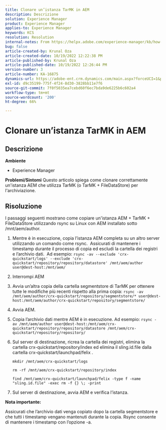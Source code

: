```yaml
---
title: Clonare un’istanza TarMK in AEM
description: Descrizione
solution: Experience Manager
product: Experience Manager
applies-to: Experience Manager
keywords: KCS
resolution: Resolution
internal-notes: From https://helpx.adobe.com/experience-manager/kb/how-to-clone-an-AEM-TarMK-instance-AEM.html
bug: false
article-created-by: Krunal Oza
article-created-date: 10/19/2022 12:22:38 PM
article-published-by: Krunal Oza
article-published-date: 10/19/2022 12:26:44 PM
version-number: 3
article-number: KA-16875
dynamics-url: https://adobe-ent.crm.dynamics.com/main.aspx?forceUCI=1&pagetype=entityrecord&etn=knowledgearticle&id=708341b2-a84f-ed11-bba2-00224808679b
exl-id: d9c35199-775f-4f24-8d30-3828bb11e7f6
source-git-commit: 7f0f5035ea7cebd60f6ec7bda9de6225b6c602a4
workflow-type: tm+mt
source-wordcount: '200'
ht-degree: 66%

---
```


# Clonare un’istanza TarMK in AEM

## Descrizione

<b>Ambiente</b>
- Experience Manager



<b>Problemi/Sintomi</b>
Questo articolo spiega come clonare correttamente un&#39;istanza AEM che utilizza TarMK (o TarMK + FileDataStore) per l&#39;archiviazione.


## Risoluzione


I passaggi seguenti mostrano come copiare un&#39;istanza AEM + TarMK + FileDataStore utilizzando rsync su Linux con AEM installato sotto /mnt/aem/author.

1. Mentre è in esecuzione, copia l’istanza AEM completa su un altro server utilizzando un comando come rsync.  Assicurati di mantenere i timestamp durante il processo di copia ed escludi la cartella dei registri e l’archivio dati.  Ad esempio: `rsync -av --exclude 'crx-quickstart/logs' --exclude 'crx-quickstart/repository/repository/datastore' /mnt/aem/author user@dest-host:/mnt/aem/`
2. Interrompi AEM
3. Avvia un’altra copia della cartella segmentstore di TarMK per ottenere tutte le modifiche più recenti rispetto alla prima copia: `rsync -av /mnt/aem/author/crx-quickstart/repository/segmentstore/* user@dest-host:/mnt/aem/author/crx-quickstart/repository/segmentstore/`
4. Avvia AEM.
5. Copia l’archivio dati mentre AEM è in esecuzione. Ad esempio: `rsync -av /mnt/aem/author user@dest-host:/mnt/aem/crx-quickstart/repository/repository/datastore /mnt/aem/crx-quickstart/repository/repository/`
6. Sul server di destinazione, ricrea la cartella dei registri, elimina la cartella crx-quickstart/repository/index ed elimina il sling.id.file dalla cartella crx-quickstart/launchpad/felix .

   `mkdir /mnt/aem/crx-quickstart/logs`

   `rm -rf /mnt/aem/crx-quickstart/repository/index`

   `find /mnt/aem/crx-quickstart/launchpad/felix -type f -name "sling.id.file" -exec rm -f {} \; -print`
7. Sul server di destinazione, avvia AEM e verifica l’istanza.


<b>Nota importante:</b>

Assicurati che l’archivio dati venga copiato dopo la cartella segmentstore e che tutti i timestamp vengano mantenuti durante la copia. Rsync consente di mantenere i timestamp con l’opzione -a.

